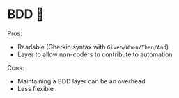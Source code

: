 # BDD 🤝

Pros:

- Readable (Gherkin syntax with `Given/When/Then/And`)
- Layer to allow non-coders to contribute to automation

Cons:

- Maintaining a BDD layer can be an overhead
- Less flexible
